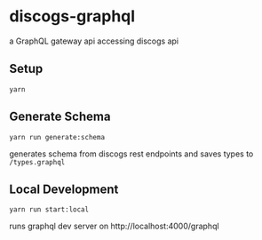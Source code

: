 # discogs-graphql

a GraphQL gateway api accessing discogs api

## Setup

`yarn`

## Generate Schema

`yarn run generate:schema`

generates schema from discogs rest endpoints and saves types to `/types.graphql`

## Local Development

`yarn run start:local`

runs graphql dev server on http://localhost:4000/graphql
